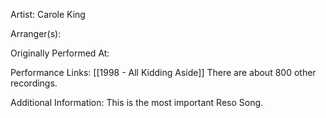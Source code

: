 Artist: Carole King

  

Arranger(s):

  

Originally Performed At:

  

Performance Links:
[[1998 - All Kidding Aside]]
There are about 800 other recordings.
  

Additional Information: This is the most important Reso Song. 